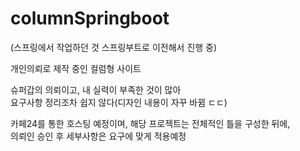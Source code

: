 # columnSpringboot

(스프링에서 작업하던 것 스프링부트로 이전해서 진행 중)  

개인의뢰로 제작 중인 컬럼형 사이트  

슈퍼갑의 의뢰이고, 내 실력이 부족한 것이 많아  
요구사항 정리조차 쉽지 않다(디자인 내용이 자꾸 바뀜 ㄷㄷ)  

카페24를 통한 호스팅 예정이며,
해당 프로젝트는 전체적인 틀을 구성한 뒤에,  
의뢰인 승인 후 세부사항은 요구에 맞게 적용예정  

